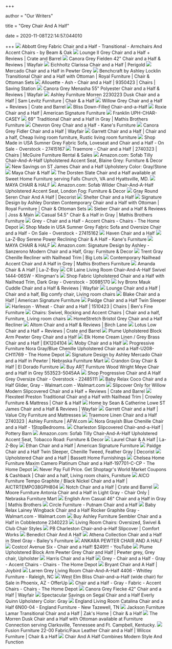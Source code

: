 +++
        
author = "Our Writers"
        
title = "Grey Chair And A Half"
        
date = 2020-11-08T22:14:57.044010
        
+++
[ ![](https://st.hzcdn.com/simgs/39a1653e0c92721a_4-6415/home-design.jpg)](https://st.hzcdn.com/simgs/39a1653e0c92721a_4-6415/home-design.jpg) Abbott Grey Fabric Chair and a Half - Transitional - Armchairs And Accent  Chairs - by Beam & Oak
[ ![](https://images.crateandbarrel.com/is/image/Crate/LoungeIIChairNHlfTaftSteelSHS16_1x1/$web_pdp_main_carousel_low$/190411135209/lounge-ii-chair-and-a-half.jpg)](https://images.crateandbarrel.com/is/image/Crate/LoungeIIChairNHlfTaftSteelSHS16_1x1/$web_pdp_main_carousel_low$/190411135209/lounge-ii-chair-and-a-half.jpg) Lounge II Grey Chair and a Half + Reviews | Crate and Barrel
[ ![](https://secure.img1-fg.wfcdn.com/im/87170865/compr-r85/1109/110902428/fielden-42-chair-and-a-half.jpg)](https://secure.img1-fg.wfcdn.com/im/87170865/compr-r85/1109/110902428/fielden-42-chair-and-a-half.jpg) Canora Grey Fielden 42" Chair and a Half & Reviews | Wayfair
[ ![](https://secure.img1-fg.wfcdn.com/im/95093663/resize-h800-w800%5Ecompr-r85/6749/67494826/Clarissa+Chair+and+a+Half.jpg)](https://secure.img1-fg.wfcdn.com/im/95093663/resize-h800-w800%5Ecompr-r85/6749/67494826/Clarissa+Chair+and+a+Half.jpg) Eichholtz Clarissa Chair and a Half | Perigold
[ ![](https://www.montgomerys.com/shop/storage/product-photos/small/TwKS3BW1tG6fgCBL297m.jpeg)](https://www.montgomerys.com/shop/storage/product-photos/small/TwKS3BW1tG6fgCBL297m.jpeg) Mercado Chair and a Half in Pewter Grey
[ ![](https://images.furnituredealer.net/img/products%2Fbenchcraft%2Fcolor%2Flocklin_9590423%2B14-b1.jpg)](https://images.furnituredealer.net/img/products%2Fbenchcraft%2Fcolor%2Flocklin_9590423%2B14-b1.jpg) Benchcraft by Ashley Locklin Transitional Chair and a Half with Ottoman |  Royal Furniture | Chair & Ottoman Sets
[ ![](https://s3.amazonaws.com/furniture.retailcatalog.us/products/2900660/large/allouette-ash-chair-and-a-half-0.jpg)](https://s3.amazonaws.com/furniture.retailcatalog.us/products/2900660/large/allouette-ash-chair-and-a-half-0.jpg) Allouette - Ash - Chair and a Half | 9350423 | Chairs | Saving Station
[ ![](https://secure.img1-fg.wfcdn.com/im/11484083/resize-h800-w800%5Ecompr-r85/1095/109551391/Menasha+55%2522+Polyester+Chair+and+a+Half.jpg)](https://secure.img1-fg.wfcdn.com/im/11484083/resize-h800-w800%5Ecompr-r85/1095/109551391/Menasha+55%2522+Polyester+Chair+and+a+Half.jpg) Canora Grey Menasha 55" Polyester Chair and a Half & Reviews | Wayfair
[ ![](https://imageresizer.furnituredealer.net/img/remote/images.furnituredealer.net/img/products%2Fashley_furniture%2Fcolor%2Fmorren_102322308-bphonz6vohuwemql9i4rwoa.jpg?width=1024&height=768&scale=both&trim.threshold=50&trim.percentpadding=10)](https://imageresizer.furnituredealer.net/img/remote/images.furnituredealer.net/img/products%2Fashley_furniture%2Fcolor%2Fmorren_102322308-bphonz6vohuwemql9i4rwoa.jpg?width=1024&height=768&scale=both&trim.threshold=50&trim.percentpadding=10) Ashley Furniture Morren 2230223 Dusk Chair and a Half | Sam Levitz  Furniture | Chair & a Half
[ ![](https://images.crateandbarrel.com/is/image/Crate/Willow2TwnSlprDsPprSHS15_1x1/$web_pdp_carousel_low$/190411135552/willow-twin-sleeper-sofa-with-air-mattress.jpg)](https://images.crateandbarrel.com/is/image/Crate/Willow2TwnSlprDsPprSHS15_1x1/$web_pdp_carousel_low$/190411135552/willow-twin-sleeper-sofa-with-air-mattress.jpg) Willow Grey Chair and a Half + Reviews | Crate and Barrel
[ ![](https://assets.weimgs.com/weimgs/ab/images/wcm/products/202040/0144/bliss-down-filled-chair-and-a-half-c.jpg)](https://assets.weimgs.com/weimgs/ab/images/wcm/products/202040/0144/bliss-down-filled-chair-and-a-half-c.jpg) Bliss Down-Filled Chair-and-a-Half
[ ![](https://content.americansignaturefurniture.com/images/product/roxie_gray_chair-and-a-half_2008327_747041.jpg)](https://content.americansignaturefurniture.com/images/product/roxie_gray_chair-and-a-half_2008327_747041.jpg) Roxie Chair and a Half | American Signature Furniture
[ ![](https://images2.imgix.net/p4dbimg/p171/images/uph-char-casey-0.jpg?trim=color&trimcolor=FFFFFF&trimtol=5&w=1024&h=768&fm=pjpg&auto=format)](https://images2.imgix.net/p4dbimg/p171/images/uph-char-casey-0.jpg?trim=color&trimcolor=FFFFFF&trimtol=5&w=1024&h=768&fm=pjpg&auto=format) Franklin UPH-CHAR-CASEY
[ ![](https://www.mathisbrothers.com/dw/image/v2/AAYQ_PRD/on/demandware.static/-/Sites-mathisbrothers-master/default/dw7100cdeb/images/products/hires/MNDI/MNDI-MUSTANG_CHAIR/MNDI-MUSTANG_CHAIR_01.jpg?sw=1000&sh=1000&sm=fit)](https://www.mathisbrothers.com/dw/image/v2/AAYQ_PRD/on/demandware.static/-/Sites-mathisbrothers-master/default/dw7100cdeb/images/products/hires/MNDI/MNDI-MUSTANG_CHAIR/MNDI-MUSTANG_CHAIR_01.jpg?sw=1000&sh=1000&sm=fit) 69" Traditional Chair and a Half in Gray | Mathis Brothers Furniture
[ ![](https://cdn.shopify.com/s/files/1/0075/2815/3206/products/804339516.jpg?v=1557250473)](https://cdn.shopify.com/s/files/1/0075/2815/3206/products/804339516.jpg?v=1557250473) Chevron Grey Chair and a Half - Kane's Furniture
[ ![](https://secure.img1-fg.wfcdn.com/im/08437907/compr-r85/1109/110902239/fidler-chair-and-a-half.jpg)](https://secure.img1-fg.wfcdn.com/im/08437907/compr-r85/1109/110902239/fidler-chair-and-a-half.jpg) Canora Grey Fidler Chair and a Half | Wayfair
[ ![](https://i.pinimg.com/originals/20/50/f8/2050f8f998c75adf758bdfb50ee18e20.jpg)](https://i.pinimg.com/originals/20/50/f8/2050f8f998c75adf758bdfb50ee18e20.jpg) Garrett Chair and a Half | Chair and a half, Cheap living room furniture,  Rustic living room furniture
[ ![](https://ak1.ostkcdn.com/images/products/27415167/Made-in-USA-Sumner-Grey-Fabric-Sofa-Loveseat-and-Chair-and-a-Half-33623cf6-7bd1-4f5f-9f63-94b8cd5aaf75_600.jpg?impolicy=medium)](https://ak1.ostkcdn.com/images/products/27415167/Made-in-USA-Sumner-Grey-Fabric-Sofa-Loveseat-and-Chair-and-a-Half-33623cf6-7bd1-4f5f-9f63-94b8cd5aaf75_600.jpg?impolicy=medium) Shop Made in USA Sumner Grey Fabric Sofa, Loveseat and Chair and a Half -  On Sale - Overstock - 27415167
[ ![](https://s3.amazonaws.com/furniture.retailcatalog.us/products/425522466/large/traemore-oversized-chair-1.jpg)](https://s3.amazonaws.com/furniture.retailcatalog.us/products/425522466/large/traemore-oversized-chair-1.jpg) Traemore - Chair and a Half | 2740323 | Chairs | McGuire Furniture Rental &  Sales
[ ![](https://m.media-amazon.com/images/I/71+kYX1uDPL._AC_UL400_.jpg)](https://m.media-amazon.com/images/I/71+kYX1uDPL._AC_UL400_.jpg) Amazon.com: Sofab Tilly Chair-And-A-Half Upholstered Accent Seat, Blaine  Grey: Furniture & Decor
[ ![](https://images.prod.meredith.com/product/8fdec1b7e760f5c40e4443b590a970be/1542343281816/l/st-james-chair-and-a-half-upholstery-color-gray-stone)](https://images.prod.meredith.com/product/8fdec1b7e760f5c40e4443b590a970be/1542343281816/l/st-james-chair-and-a-half-upholstery-color-gray-stone) New Savings on ST James Chair and a Half Upholstery Color: Gray/Stone
[ ![](https://images2.imgix.net/p4dbimg/p39/images/spf_mayachairhalf.jpg?trim=color&trimcolor=FFFFFF&trimtol=5&dl=SPF435988ST.jpg&fm=jpg&auto=format)](https://images2.imgix.net/p4dbimg/p39/images/spf_mayachairhalf.jpg?trim=color&trimcolor=FFFFFF&trimtol=5&dl=SPF435988ST.jpg&fm=jpg&auto=format) Maya Chair & Half
[ ![](https://cdn10.bigcommerce.com/s-jcvrhjprw9/products/11430/images/23554/jpg__08901.1540967751.1280.1280.jpg?c=2)](https://cdn10.bigcommerce.com/s-jcvrhjprw9/products/11430/images/23554/jpg__08901.1540967751.1280.1280.jpg?c=2) The Dorsten Slate Chair and a Half available at Sweet Home Furniture  serving Falls Church, VA and Hyattsville, MD.
[ ![](https://images2.imgix.net/p4dbimg/p39/images/spf435981-snow_chairhalf%20otto.jpg?fit=fill&trim=color&trimcolor=FFFFFF&trimtol=5&bg=FFFFFF&w=1024&h=768&fm=pjpg&auto=format)](https://images2.imgix.net/p4dbimg/p39/images/spf435981-snow_chairhalf%20otto.jpg?fit=fill&trim=color&trimcolor=FFFFFF&trimtol=5&bg=FFFFFF&w=1024&h=768&fm=pjpg&auto=format) MAYA CHAIR & HALF
[ ![](https://images-na.ssl-images-amazon.com/images/I/61WeQwF0ERL._AC_SY355_.jpg)](https://images-na.ssl-images-amazon.com/images/I/61WeQwF0ERL._AC_SY355_.jpg) Amazon.com: Sofab Wilder Chair-And-A-Half Upholstered Accent Seat, London  Fog: Furniture & Decor
[ ![](https://www.decorist.com/static/finds/product_images/full_size/133945-55789_xxx_v1.3778a2f5411caf98ef75573f4657b8a9.png)](https://www.decorist.com/static/finds/product_images/full_size/133945-55789_xxx_v1.3778a2f5411caf98ef75573f4657b8a9.png) Gray Round Seren Chair And A Half | Decorist
[ ![](https://assets.weimgs.com/weimgs/rk/images/wcm/products/202030/0012/shelter-chair-and-a-half-c.jpg)](https://assets.weimgs.com/weimgs/rk/images/wcm/products/202030/0012/shelter-chair-and-a-half-c.jpg) Shelter Chair and a Half
[ ![](https://images.furnituredealer.net/img/products%2Fsignature_design_by_ashley%2Fcolor%2Fdorsten_7720423%2B14-b3.jpg)](https://images.furnituredealer.net/img/products%2Fsignature_design_by_ashley%2Fcolor%2Fdorsten_7720423%2B14-b3.jpg) Signature Design by Ashley Dorsten Contemporary Chair and a Half with  Ottoman | Royal Furniture | Chair & Ottoman Sets
[ ![](https://secure.img1-fg.wfcdn.com/im/23817628/compr-r85/7267/72678361/sieber-chair-and-a-half.jpg)](https://secure.img1-fg.wfcdn.com/im/23817628/compr-r85/7267/72678361/sieber-chair-and-a-half.jpg) Sieber Chair and a Half & Reviews | Joss & Main
[ ![](https://www.mathisbrothers.com/dw/image/v2/AAYQ_PRD/on/demandware.static/-/Sites-mathisbrothers-master/default/dwf1e653b1/images/products/hires/BHT/BHT-B4263G/BHT-B4263G_01.jpg?sw=1000&sh=1000&sm=fit)](https://www.mathisbrothers.com/dw/image/v2/AAYQ_PRD/on/demandware.static/-/Sites-mathisbrothers-master/default/dwf1e653b1/images/products/hires/BHT/BHT-B4263G/BHT-B4263G_01.jpg?sw=1000&sh=1000&sm=fit) Casual 54.5" Chair & a Half in Gray | Mathis Brothers Furniture
[ ![](https://images.homedepot-static.com/productImages/8b5b592d-8345-4595-92c7-b8c528bb55cb/svn/dove-avenue-405-accent-chairs-aved7800ebcempidove-64_400.jpg)](https://images.homedepot-static.com/productImages/8b5b592d-8345-4595-92c7-b8c528bb55cb/svn/dove-avenue-405-accent-chairs-aved7800ebcempidove-64_400.jpg) Grey - Chair and a Half - Accent Chairs - Chairs - The Home Depot
[ ![](https://ak1.ostkcdn.com/images/products/27415162/Made-in-USA-Sumner-Grey-Fabric-Sofa-and-Oversize-Chair-and-a-Half-5fc91057-e090-4d88-8d66-c700d60f9140.jpg)](https://ak1.ostkcdn.com/images/products/27415162/Made-in-USA-Sumner-Grey-Fabric-Sofa-and-Oversize-Chair-and-a-Half-5fc91057-e090-4d88-8d66-c700d60f9140.jpg) Shop Made in USA Sumner Grey Fabric Sofa and Oversize Chair and a Half - On  Sale - Overstock - 27415162
[ ![](https://assets.weimgs.com/weimgs/ab/images/wcm/products/202040/0321/img2c.jpg)](https://assets.weimgs.com/weimgs/ab/images/wcm/products/202040/0321/img2c.jpg) Haven Chair and a Half
[ ![](https://cdn.shopify.com/s/files/1/0075/2815/3206/products/013313818.jpg?v=1578088895)](https://cdn.shopify.com/s/files/1/0075/2815/3206/products/013313818.jpg?v=1578088895) La-Z-Boy Serene Power Reclining Chair & A Half - Kane's Furniture
[ ![](https://images2.imgix.net/p4dbimg/p39/images/spf435981-dovecolor.jpg?fit=fill&trim=color&trimcolor=FFFFFF&trimtol=5&bg=FFFFFF&w=1024&h=768&fm=pjpg&auto=format)](https://images2.imgix.net/p4dbimg/p39/images/spf435981-dovecolor.jpg?fit=fill&trim=color&trimcolor=FFFFFF&trimtol=5&bg=FFFFFF&w=1024&h=768&fm=pjpg&auto=format) MAYA CHAIR & HALF
[ ![](https://images-na.ssl-images-amazon.com/images/I/51ndHNNe-lL._AC_SL1000_.jpg)](https://images-na.ssl-images-amazon.com/images/I/51ndHNNe-lL._AC_SL1000_.jpg) Amazon.com: Signature Design by Ashley - Sanzerono Modern Chair and a Half,  Gray: Furniture & Decor
[ ![](https://images.biglots.com/Trent+Gray+Chair+and+A+Half+Recliner+with+Nailhead+Trim+silo+angled?set=imageURL%5B%2Fimages%2Fproduct%2F107%2F810398847-2.jpg%5D,env%5Bprod%5D,nocache%5Btrue%5D,ver%5B1%5D,profile%5Bpdp_main_med%5D&call=url%5Bfile:biglots/product.chain%5D)](https://images.biglots.com/Trent+Gray+Chair+and+A+Half+Recliner+with+Nailhead+Trim+silo+angled?set=imageURL%5B%2Fimages%2Fproduct%2F107%2F810398847-2.jpg%5D,env%5Bprod%5D,nocache%5Btrue%5D,ver%5B1%5D,profile%5Bpdp_main_med%5D&call=url%5Bfile:biglots/product.chain%5D) Trent Gray Chenille Recliner with Nailhead Trim | Big Lots
[ ![](https://www.mathisbrothers.com/dw/image/v2/AAYQ_PRD/on/demandware.static/-/Sites-mathisbrothers-master/default/dw0b50906f/images/products/hires/BHT/BHT-S-03-3-1-2-N/BHT-S-03-3-1-2-N_01.jpg?sw=1000&sh=1000&sm=fit)](https://www.mathisbrothers.com/dw/image/v2/AAYQ_PRD/on/demandware.static/-/Sites-mathisbrothers-master/default/dw0b50906f/images/products/hires/BHT/BHT-S-03-3-1-2-N/BHT-S-03-3-1-2-N_01.jpg?sw=1000&sh=1000&sm=fit) Contemporary Nailhead Accent Chair and A Half in Grey | Mathis Brothers  Furniture
[ ![](http://content.la-z-boy.com/Images/product/category/chairs/large/655_600_v2.jpg)](http://content.la-z-boy.com/Images/product/category/chairs/large/655_600_v2.jpg) Amanda Chair & A Half | La-Z-Boy
[ ![](https://images2.imgix.net/p4dbimg/1126/images/1444-06sw-0419.jpg?trim=color&trimcolor=FFFFFF&trimtol=5&w=1024&h=768&fm=pjpg&auto=format)](https://images2.imgix.net/p4dbimg/1126/images/1444-06sw-0419.jpg?trim=color&trimcolor=FFFFFF&trimtol=5&w=1024&h=768&fm=pjpg&auto=format) CR Laine Living Room Chair-And-A-Half Swivel 1444-06SW - Klingman's
[ ![](https://ak1.ostkcdn.com/images/products/30985170/Fabric-Upholstered-Chair-and-a-Half-with-Nailhead-Trim-Dark-Gray-79366e9a-716a-4924-82d1-100552fb242c.jpg)](https://ak1.ostkcdn.com/images/products/30985170/Fabric-Upholstered-Chair-and-a-Half-with-Nailhead-Trim-Dark-Gray-79366e9a-716a-4924-82d1-100552fb242c.jpg) Shop Fabric Upholstered Chair and a Half with Nailhead Trim, Dark Gray -  Overstock - 30985170
[ ![](https://secure.img1-fg.wfcdn.com/im/61733757/compr-r85/9160/91603422/mauk-cuddle-chair-and-a-half.jpg)](https://secure.img1-fg.wfcdn.com/im/61733757/compr-r85/9160/91603422/mauk-cuddle-chair-and-a-half.jpg) Ivy Bronx Mauk Cuddle Chair and a Half & Reviews | Wayfair
[ ![](https://i.pinimg.com/originals/a7/b7/6c/a7b76c1cb2e0f9e14d74fceb72bd240f.jpg)](https://i.pinimg.com/originals/a7/b7/6c/a7b76c1cb2e0f9e14d74fceb72bd240f.jpg) Lounge Chair and a Half | Chair and a half, Big comfy chair, Living room  chairs
[ ![](https://content.americansignaturefurniture.com/ProductImages/0/blake_gray_chair-and-a-half_1918303_662719.jpg?impolicy=product-320x320)](https://content.americansignaturefurniture.com/ProductImages/0/blake_gray_chair-and-a-half_1918303_662719.jpg?impolicy=product-320x320) Blake Chair and a Half | American Signature Furniture
[ ![](https://assets.weimgs.com/weimgs/ab/images/wcm/products/202040/0284/paidge-chair-and-a-half-twin-sleeper-c.jpg)](https://assets.weimgs.com/weimgs/ab/images/wcm/products/202040/0284/paidge-chair-and-a-half-twin-sleeper-c.jpg) Paidge Chair and a Half Twin Sleeper
[ ![](https://s3.amazonaws.com/furniture.retailcatalog.us/products/3187454/large/harleson-wheat-chair-and-a-half-0.jpg)](https://s3.amazonaws.com/furniture.retailcatalog.us/products/3187454/large/harleson-wheat-chair-and-a-half-0.jpg) Harleson - Wheat - Chair and a Half | 1510423 | Chairs | Ben's Fine  Furniture
[ ![](https://i.pinimg.com/originals/29/34/e4/2934e43b66762743ba7aea3deaa44960.jpg)](https://i.pinimg.com/originals/29/34/e4/2934e43b66762743ba7aea3deaa44960.jpg) Chairs: Swivel, Rocking and Accent Chairs | Chair and a half, Furniture,  Living room chairs
[ ![](https://landmarkfurniture.com/pub/media/catalog/product/cache/83a305982a39b6419c9bebdef77a1824/h/o/homestretch_bristol_grey_chair_half_1.jpg)](https://landmarkfurniture.com/pub/media/catalog/product/cache/83a305982a39b6419c9bebdef77a1824/h/o/homestretch_bristol_grey_chair_half_1.jpg) HomeStretch Bristol Grey Chair and a Half Recliner
[ ![](https://secure.img1-fg.wfcdn.com/im/87306547/compr-r85/1289/128906357/altom-chair-and-a-half.jpg)](https://secure.img1-fg.wfcdn.com/im/87306547/compr-r85/1289/128906357/altom-chair-and-a-half.jpg) Altom Chair and a Half & Reviews | Birch Lane
[ ![](https://images.crateandbarrel.com/is/image/Crate/LotusChairHalfNFSOSSF20_3D/$web_pdp_main_carousel_zoom_med$/200819141334/lotus-low-chair-and-a-half.jpg)](https://images.crateandbarrel.com/is/image/Crate/LotusChairHalfNFSOSSF20_3D/$web_pdp_main_carousel_zoom_med$/200819141334/lotus-low-chair-and-a-half.jpg) Lotus Low Chair and a Half + Reviews | Crate and Barrel
[ ![](https://cdn11.bigcommerce.com/s-42eba/images/stencil/original/products/5682/39207/CKEN-111-430_PRM_1__77383.1520374633.jpg?c=2)](https://cdn11.bigcommerce.com/s-42eba/images/stencil/original/products/5682/39207/CKEN-111-430_PRM_1__77383.1520374633.jpg?c=2) Plume Upholstered Block Arm Pewter Grey Chair and a Half
[ ![](https://imgdataserver.com/items/elk-chair-and-a-half-ek1204104_zm.jpg)](https://imgdataserver.com/items/elk-chair-and-a-half-ek1204104_zm.jpg) Elk Home Cream Linen / Grey Brass Chair and a Half | EK1204104
[ ![](https://www.bassettfurniture.com/_images/catalog/product-images/2728-18S.JPG?impolicy=imgresize&width=770)](https://www.bassettfurniture.com/_images/catalog/product-images/2728-18S.JPG?impolicy=imgresize&width=770) Moby Chair and a Half
[ ![](https://images.homedepot-static.com/productImages/774cf508-f183-4588-b07c-4fe7fe7de3bd/svn/grayish-blue-chenille-progressive-furniture-accent-chairs-u208-ch11769-4f_600.jpg)](https://images.homedepot-static.com/productImages/774cf508-f183-4588-b07c-4fe7fe7de3bd/svn/grayish-blue-chenille-progressive-furniture-accent-chairs-u208-ch11769-4f_600.jpg) Progressive Furniture Nora Gray/Blue Chenille Upholstered Chair and a Half-U208-CH11769  - The Home Depot
[ ![](https://www.nfm.com/productimages/57286080/1/l)](https://www.nfm.com/productimages/57286080/1/l) Signature Design by Ashley Mercado Chair and a Half in Pewter | Nebraska  Furniture Mart
[ ![](https://media-3.eldoradofurniture.com/images/products/marketing/2015-04/8FOR-03_CHAIR_HALF_022_MEDIUM.JPG)](https://media-3.eldoradofurniture.com/images/products/marketing/2015-04/8FOR-03_CHAIR_HALF_022_MEDIUM.JPG) Crandon Gray Chair & Half | El Dorado Furniture
[ ![](https://www.localfurnitureoutlet.com/media/catalog/product/cache/1/image/9df78eab33525d08d6e5fb8d27136e95/5/5/553523-5045AA_1.jpg)](https://www.localfurnitureoutlet.com/media/catalog/product/cache/1/image/9df78eab33525d08d6e5fb8d27136e95/5/5/553523-5045AA_1.jpg) Buy ART Furniture Wood Wright Meye Chair and a Half in Grey 553523-5045AA
[ ![](https://ak1.ostkcdn.com/images/products/22485111/Chair-A-Half-dd5a82ef-14cc-4075-bf8a-edad4f4443d8_600.jpg?impolicy=medium)](https://ak1.ostkcdn.com/images/products/22485111/Chair-A-Half-dd5a82ef-14cc-4075-bf8a-edad4f4443d8_600.jpg?impolicy=medium) Shop Progressive Chair and A Half Grey Oversize Chair - Overstock - 22485111
[ ![](https://i5.walmartimages.com/asr/263af3aa-3fa5-462e-a2b7-4f72fea5d032_2.d4f970d0226d1dc80ec2f5b4ac09dc0f.jpeg)](https://i5.walmartimages.com/asr/263af3aa-3fa5-462e-a2b7-4f72fea5d032_2.d4f970d0226d1dc80ec2f5b4ac09dc0f.jpeg) Baby Relax Coco Chair and a Half Glider, Gray - Walmart.com - Walmart.com
[ ![](https://images.crateandbarrel.com/is/image/Crate/WillowTWSleeperKSSOSSF20_3D_1x1/$web_pdp_main_carousel_zoom_med$/200716122608/willow-modern-slipcovered-chair-and-a-half.jpg)](https://images.crateandbarrel.com/is/image/Crate/WillowTWSleeperKSSOSSF20_3D_1x1/$web_pdp_main_carousel_zoom_med$/200716122608/willow-modern-slipcovered-chair-and-a-half.jpg) Slipcover Only for Willow Modern Slipcovered Chair and a Half + Reviews |  Crate and Barrel
[ ![](https://imageresizer.furnituredealer.net/img/remote/images.furnituredealer.net/img/products%2Fflexsteel%2Fcolor%2Fpreston--660344646_5536-101-641-01-b1.jpg?width=878&height=600&scale=both&trim.threshold=80)](https://imageresizer.furnituredealer.net/img/remote/images.furnituredealer.net/img/products%2Fflexsteel%2Fcolor%2Fpreston--660344646_5536-101-641-01-b1.jpg?width=878&height=600&scale=both&trim.threshold=80) Flexsteel Preston Traditional Chair and a Half with Nailhead Trim | Crowley  Furniture & Mattress | Chair & a Half
[ ![](https://secure.img1-fg.wfcdn.com/im/96523723/compr-r85/6375/63750929/st-james-chair-and-a-half.jpg)](https://secure.img1-fg.wfcdn.com/im/96523723/compr-r85/6375/63750929/st-james-chair-and-a-half.jpg) Home by Sean & Catherine Lowe ST James Chair and a Half & Reviews | Wayfair
[ ![](https://content.valuecityfurniture.com/images/product/garrett_beige_chair-and-a-half_1954776_735750.jpg)](https://content.valuecityfurniture.com/images/product/garrett_beige_chair-and-a-half_1954776_735750.jpg) Garrett Chair and a Half | Value City Furniture and Mattresses
[ ![](https://images.afw.com/images/thumbs/0094401_traemore-linen-chair-and-a-half.jpeg)](https://images.afw.com/images/thumbs/0094401_traemore-linen-chair-and-a-half.jpeg) Traemore Linen Chair and a Half 2740323 | Ashley Furniture | AFW.com
[ ![](https://cdn.1stopbedrooms.com/media/catalog/product/cache/1/image/440x/667cc8115599233893af4c0b7918c94e/u/2/u2081-ls_alt.jpg)](https://cdn.1stopbedrooms.com/media/catalog/product/cache/1/image/440x/667cc8115599233893af4c0b7918c94e/u/2/u2081-ls_alt.jpg) Nora Grayish Blue Chenille Chair and a Half - 1StopBedrooms.
[ ![](https://assets.pbimgs.com/pbimgs/rk/images/dp/wcm/202022/0011/charleston-slipcovered-chair-and-a-half-c.jpg)](https://assets.pbimgs.com/pbimgs/rk/images/dp/wcm/202022/0011/charleston-slipcovered-chair-and-a-half-c.jpg) Charleston Slipcovered Chair-and-a-Half | Pottery Barn
[ ![](https://images-na.ssl-images-amazon.com/images/I/61Tbi5X59UL._AC_SY355_.jpg)](https://images-na.ssl-images-amazon.com/images/I/61Tbi5X59UL._AC_SY355_.jpg) Amazon.com: Sofab Tilly Chair-And-A-Half Upholstered Accent Seat, Tobacco  Road: Furniture & Decor
[ ![](https://content.la-z-boy.com/Images/product/category/chairs/large/411_chair_md_v2.jpg)](https://content.la-z-boy.com/Images/product/category/chairs/large/411_chair_md_v2.jpg) Laurel Chair & A Half | La-Z-Boy
[ ![](https://content.americansignaturefurniture.com/images/product/ethan_white_chair-and-a-half_2008793_741077.jpg)](https://content.americansignaturefurniture.com/images/product/ethan_white_chair-and-a-half_2008793_741077.jpg) Ethan Chair and a Half | American Signature Furniture
[ ![](https://www.decorist.com/static/cache-thumbnail/61/4c/614cb238413b9d8ba68991c6e00dde44.png)](https://www.decorist.com/static/cache-thumbnail/61/4c/614cb238413b9d8ba68991c6e00dde44.png) Paidge Chair and a Half Twin Sleeper, Chenille Tweed, Feather Gray |  Decorist
[ ![](https://www.bassettfurniture.com/_images/catalog/product-images/3844-18US.JPG?impolicy=imgresize&width=770)](https://www.bassettfurniture.com/_images/catalog/product-images/3844-18US.JPG?impolicy=imgresize&width=770) Upholstered Chair and a Half | Bassett Home Furnishings
[ ![](https://images.homedepot-static.com/productImages/db9ca349-2db3-4723-b67b-ea5996f63e55/svn/camero-platinum-chelsea-home-furniture-accent-chairs-197701-c-cp-64_600.jpg)](https://images.homedepot-static.com/productImages/db9ca349-2db3-4723-b67b-ea5996f63e55/svn/camero-platinum-chelsea-home-furniture-accent-chairs-197701-c-cp-64_600.jpg) Chelsea Home Furniture Maxim Camero Platinum Chair and a Half-197701-C-CP -  The Home Depot
[ ![](https://i.pinimg.com/474x/12/96/96/129696a1ee838a9b607f76f86d34f643.jpg)](https://i.pinimg.com/474x/12/96/96/129696a1ee838a9b607f76f86d34f643.jpg) Never Pay Full Price. Get Shoptagr's World Market Coupons & Cashback | Chair  and a half, Living room chairs, Furniture
[ ![](https://imgdataserver.com/items/aico-tempo-chair-and-a-half-aictrtempo38gph804_zm.jpg)](https://imgdataserver.com/items/aico-tempo-chair-and-a-half-aictrtempo38gph804_zm.jpg) AICO Furniture Tempo Graphite / Black Nickel Chair and a Half |  AICTRTEMPO38GPH804
[ ![](https://images.crateandbarrel.com/is/image/Crate/NotchSwvlChrHlfStmSOSSF20_3D_1x1/$web_pdp_main_carousel_zoom_med$/200803120554/notch-chair-and-a-half.jpg)](https://images.crateandbarrel.com/is/image/Crate/NotchSwvlChrHlfStmSOSSF20_3D_1x1/$web_pdp_main_carousel_zoom_med$/200803120554/notch-chair-and-a-half.jpg) Notch Chair and a Half | Crate and Barrel
[ ![](https://www.nfm.com/productimages/57293482/1/l)](https://www.nfm.com/productimages/57293482/1/l) Moore Furniture Antonia Chair and a Half in Light Gray - Chair Only |  Nebraska Furniture Mart
[ ![](https://www.mathisbrothers.com/dw/image/v2/AAYQ_PRD/on/demandware.static/-/Sites-mathisbrothers-master/default/dwe4415016/images/products/hires/ASH/ASH-2550023.jpg?sw=1000&sh=1000&sm=fit)](https://www.mathisbrothers.com/dw/image/v2/AAYQ_PRD/on/demandware.static/-/Sites-mathisbrothers-master/default/dwe4415016/images/products/hires/ASH/ASH-2550023.jpg?sw=1000&sh=1000&sm=fit) English Arm Casual 46" Chair and a Half in Gray | Mathis Brothers
[ ![](https://www.circlefurniture.com/userfiles/images/Products/Cambridge/Putnam/putnam-chair-half.jpg)](https://www.circlefurniture.com/userfiles/images/Products/Cambridge/Putnam/putnam-chair-half.jpg) Circle Furniture - Putnam Chair and a Half
[ ![](https://i5.walmartimages.com/asr/c67c810e-ff6f-4922-acd7-28afec35e066_1.e2e137b728d57190e302082f359de277.jpeg)](https://i5.walmartimages.com/asr/c67c810e-ff6f-4922-acd7-28afec35e066_1.e2e137b728d57190e302082f359de277.jpeg) Baby Relax Lainey Wingback Chair and a Half Rocker Graphite Gray -  Walmart.com - Walmart.com
[ ![](https://www.localfurnitureoutlet.com/media/catalog/product/cache/1/thumbnail/490x490/602f0fa2c1f0d1ba5e241f914e856ff9/2/3/2340223_2.jpg)](https://www.localfurnitureoutlet.com/media/catalog/product/cache/1/thumbnail/490x490/602f0fa2c1f0d1ba5e241f914e856ff9/2/3/2340223_2.jpg) Buy Ashley Furniture Sembler Chair and a Half in Cobblestone 2340223
[ ![](https://assets.roomstogo.com/sandia-heights-blue-sleeper-chair_1074192P_image-item?cache-id=bcb5a723e31e2ddbed0ac414be26efb3&h=385)](https://assets.roomstogo.com/sandia-heights-blue-sleeper-chair_1074192P_image-item?cache-id=bcb5a723e31e2ddbed0ac414be26efb3&h=385) Living Room Chairs: Oversized, Swivel & Club Chair Styles
[ ![](https://img.comfort-works.com/img/PB/PB-CN/PB-CN-1/PB-CN-1_CNRP_PM_F220-03.jpg)](https://img.comfort-works.com/img/PB/PB-CN/PB-CN-1/PB-CN-1_CNRP_PM_F220-03.jpg) PB Charleston Chair-and-a-Half Slipcover | Comfort Works
[ ![](https://images2.imgix.net/p4dbimg/p39/images/benedict_chair_half_spf.jpg?fit=fill&trim=color&trimcolor=FFFFFF&trimtol=5&bg=FFFFFF&w=1024&h=768&fm=pjpg&auto=format)](https://images2.imgix.net/p4dbimg/p39/images/benedict_chair_half_spf.jpg?fit=fill&trim=color&trimcolor=FFFFFF&trimtol=5&bg=FFFFFF&w=1024&h=768&fm=pjpg&auto=format) Benedict Chair And A Half
[ ![](https://www.baileysfurniture.com/images/uploads/product_images/AthenaGrayChair_02.jpg)](https://www.baileysfurniture.com/images/uploads/product_images/AthenaGrayChair_02.jpg) Athena Collection Chair and a Half in Steel Gray - Bailey's Furniture
[ ![](https://taftfurniture.com/images/thumbs/0004426_ankara-pewter-chair-and-a-half.jpeg)](https://taftfurniture.com/images/thumbs/0004426_ankara-pewter-chair-and-a-half.jpeg) ANKARA PEWTER CHAIR AND A HALF
[ ![](https://i.ytimg.com/vi/upqcBhgp9sA/maxresdefault.jpg)](https://i.ytimg.com/vi/upqcBhgp9sA/maxresdefault.jpg) Costco! Avenue Six - Chair and a Half! $249!!! - YouTube
[ ![](https://i.pinimg.com/originals/c2/82/18/c28218d2dc8a2ef347a52b6557c7f755.jpg)](https://i.pinimg.com/originals/c2/82/18/c28218d2dc8a2ef347a52b6557c7f755.jpg) Plume Upholstered Block Arm Pewter Grey Chair and Half | Pewter grey, Grey  chair, Upholster
[ ![](https://assets.weimgs.com/weimgs/rk/images/wcm/products/202039/0020/harris-chair-and-a-half-c.jpg)](https://assets.weimgs.com/weimgs/rk/images/wcm/products/202039/0020/harris-chair-and-a-half-c.jpg) Harris Chair and a Half
[ ![](https://images.homedepot-static.com/productImages/c6b2cf4f-04b4-40c2-a256-91edc33e3692/svn/grey-powell-company-accent-chairs-hd1155s19g-64_1000.jpg)](https://images.homedepot-static.com/productImages/c6b2cf4f-04b4-40c2-a256-91edc33e3692/svn/grey-powell-company-accent-chairs-hd1155s19g-64_1000.jpg) Grey - Chair and a Half - Gray - Accent Chairs - Chairs - The Home Depot
[ ![](https://joybird2.imgix.net/product_hero/8579/hero-bryant-chairandhalf1.jpg?auto=format%2Ccompress&fit=crop&crop=center&q=70&ixlib=react-8.6.1)](https://joybird2.imgix.net/product_hero/8579/hero-bryant-chairandhalf1.jpg?auto=format%2Ccompress&fit=crop&crop=center&q=70&ixlib=react-8.6.1) Bryant Chair and A Half | Joybird
[ ![](https://images2.imgix.net/p4dbimg/1126/images/4406_klein_chair-and-a-half_2.jpg?trim=color&trimcolor=FFFFFF&trimtol=5&w=1024&h=768&fm=pjpg&auto=format)](https://images2.imgix.net/p4dbimg/1126/images/4406_klein_chair-and-a-half_2.jpg?trim=color&trimcolor=FFFFFF&trimtol=5&w=1024&h=768&fm=pjpg&auto=format) Larren Grey Living Room Chair-And-A-Half 4406 - Whitley Furniture -  Raleigh, NC
[ ![](https://images.offerup.com/JAvmai138MskDcCH12Tba8-DZUs=/600x450/7e37/7e3774f60c7d49f6801347b235d16ec6.jpg)](https://images.offerup.com/JAvmai138MskDcCH12Tba8-DZUs=/600x450/7e37/7e3774f60c7d49f6801347b235d16ec6.jpg) West Elm Bliss Chair-and-a-Half (wide chair) for Sale in Phoenix, AZ -  OfferUp
[ ![](https://images.homedepot-static.com/productImages/b1364d1f-de8b-4689-b348-cfd7b9581952/svn/grey-polyester-osp-home-furnishings-accent-chairs-cor51-fy12-64_400.jpg)](https://images.homedepot-static.com/productImages/b1364d1f-de8b-4689-b348-cfd7b9581952/svn/grey-polyester-osp-home-furnishings-accent-chairs-cor51-fy12-64_400.jpg) Chair and a Half - Gray - Fabric - Accent Chairs - Chairs - The Home Depot
[ ![](https://secure.img1-fg.wfcdn.com/im/40078322/compr-r85/1109/110902405/fiecke-42-chair-and-a-half.jpg)](https://secure.img1-fg.wfcdn.com/im/40078322/compr-r85/1109/110902405/fiecke-42-chair-and-a-half.jpg) Canora Grey Fiecke 42" Chair and a Half | Wayfair
[ ![](https://images.prod.meredith.com/product/440ff77a20400330d52373b0aff441bb/1577166819841/l/segal-chair-and-a-half-everly-quinn-upholstery-color-gray)](https://images.prod.meredith.com/product/440ff77a20400330d52373b0aff441bb/1577166819841/l/segal-chair-and-a-half-everly-quinn-upholstery-color-gray) Spectacular Savings on Segal Chair and a Half Everly Quinn Upholstery  Color: Gray
[ ![](https://images2.imgix.net/p4dbimg/401/images/6n00-04.jpg?trim=color&trimcolor=FFFFFF&trimtol=5&w=1024&h=768&fm=pjpg&auto=format)](https://images2.imgix.net/p4dbimg/401/images/6n00-04.jpg?trim=color&trimcolor=FFFFFF&trimtol=5&w=1024&h=768&fm=pjpg&auto=format) England Living Room Catalina Chair and a Half 6N00-04 - England Furniture -  New Tazewell, TN
[ ![](https://images.furnituredealer.net/img/products%2Fjackson_furniture%2Fcolor%2Flamar-1858754686_4098-01-1724-28-2267-28-b1.jpg)](https://images.furnituredealer.net/img/products%2Fjackson_furniture%2Fcolor%2Flamar-1858754686_4098-01-1724-28-2267-28-b1.jpg) Jackson Furniture Lamar Transitional Chair and a Half | Zak's Home | Chair  & a Half
[ ![](https://cdn11.bigcommerce.com/s-a1aqxosd6a/images/stencil/1280x1280/products/24634/66243/jpg__51416__84475__45102.1602785199.jpg?c=2)](https://cdn11.bigcommerce.com/s-a1aqxosd6a/images/stencil/1280x1280/products/24634/66243/jpg__51416__84475__45102.1602785199.jpg?c=2) The Morren Dusk Chair and a Half with Ottoman available at Furniture  Connection serving Clarksville, Tennessee and Ft. Campbell, Kentucky.
[ ![](https://images.furnituredealer.net/img/products%2Ffusion_furniture%2Fcolor%2F22-00_22-02northwest%20paloma%20grey-austin%20l-b1.jpg)](https://images.furnituredealer.net/img/products%2Ffusion_furniture%2Fcolor%2F22-00_22-02northwest%20paloma%20grey-austin%20l-b1.jpg) Fusion Furniture 22-00 Fabric/Faux Leather Chair and a Half | Wilcox  Furniture | Chair & a Half
[ ![](https://www.roomandboard.com/blog/wp-content/uploads/2018/09/chair_half_roundup.jpg)](https://www.roomandboard.com/blog/wp-content/uploads/2018/09/chair_half_roundup.jpg) Chair And A Half Combines Modern Style And Function

